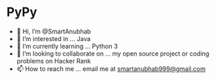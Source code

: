 # PyPy
- 👋 Hi, I’m @SmartAnubhab
- 👀 I’m interested in ... Java
- 🌱 I’m currently learning ... Python 3 
- 💞️ I’m looking to collaborate on ... my open source project or coding problems on Hacker Rank
- 📫 How to reach me ... email me at smartanubhab999@gmail.com
